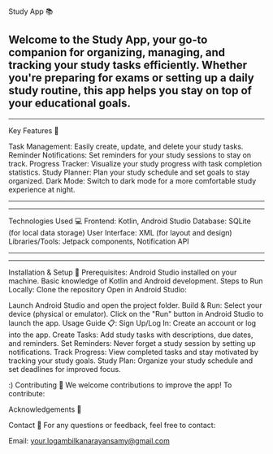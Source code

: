 Study App 📚

Welcome to the Study App, your go-to companion for organizing, managing, and tracking your study tasks efficiently. Whether you're preparing for exams or setting up a daily study routine, this app helps you stay on top of your educational goals.
------------------------------
-----------------------------
Key Features 🚀

Task Management: Easily create, update, and delete your study tasks.
Reminder Notifications: Set reminders for your study sessions to stay on track.
Progress Tracker: Visualize your study progress with task completion statistics.
Study Planner: Plan your study schedule and set goals to stay organized.
Dark Mode: Switch to dark mode for a more comfortable study experience at night.

----------------------------------
----------------------------------
Technologies Used 💻
Frontend: Kotlin, Android Studio
Database: SQLite (for local data storage)
User Interface: XML (for layout and design)
Libraries/Tools: Jetpack components, Notification API

----------------------------------
---------------------------------
Installation & Setup 🚧
Prerequisites:
Android Studio installed on your machine.
Basic knowledge of Kotlin and Android development.
Steps to Run Locally:
Clone the repository
Open in Android Studio:

Launch Android Studio and open the project folder.
Build & Run:
Select your device (physical or emulator).
Click on the "Run" button in Android Studio to launch the app.
Usage Guide 📋:
Sign Up/Log In: Create an account or log into the app.
Create Tasks: Add study tasks with descriptions, due dates, and reminders.
Set Reminders: Never forget a study session by setting up notifications.
Track Progress: View completed tasks and stay motivated by tracking your study goals.
Study Plan: Organize your study schedule and set deadlines for improved focus.



:)
Contributing 🤝
We welcome contributions to improve the app! To contribute:



Acknowledgements 🎉

Contact 📧
For any questions or feedback, feel free to contact:

Email: your.logambilkanarayansamy@gmail.com


